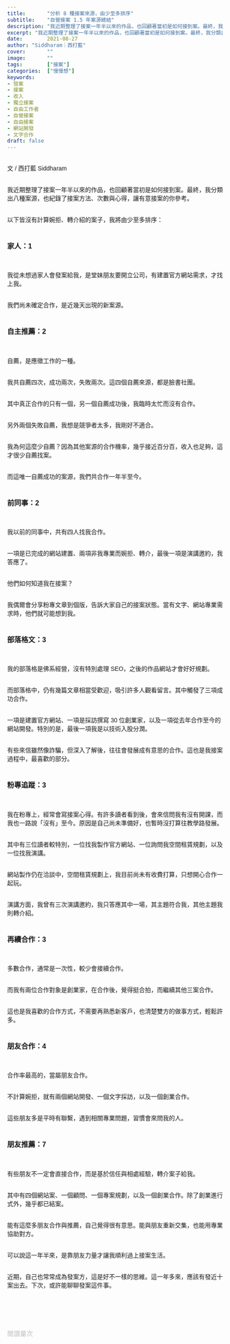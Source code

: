 ```yaml
---
title:       "分析 8 種接案來源，由少至多排序"
subtitle:    "自營接案 1.5 年案源總結"
description: "我近期整理了接案一年半以來的作品，也回顧著當初是如何接到案。最終，我分類出八種案源，也紀錄了接案方法、次數與心得，讓有意接案的你參考..."
excerpt: "我近期整理了接案一年半以來的作品，也回顧著當初是如何接到案。最終，我分類出八種案源，也紀錄了接案方法、次數與心得，讓有意接案的你參考..."
date:        2021-08-27
author: "Siddharam｜西打藍"
cover:       ""
image:       ""
tags:        ["接案"]
categories:  ["慢慢想"]
keywords:
- 發案
- 接案
- 收入
- 獨立接案
- 自由工作者
- 自營接案
- 自由接案
- 網站開發
- 文字合作
draft: false
---
```


<article style="font-family: 'Noto Sans TC', '微軟正黑體', sans-serif; font-weight: 300;">

<br>文 / 西打藍 Siddharam<br><br>

我近期整理了接案一年半以來的作品，也回顧著當初是如何接到案。最終，我分類出八種案源，也紀錄了接案方法、次數與心得，讓有意接案的你參考。<br><br>

以下皆沒有計算婉拒、轉介紹的案子，我將由少至多排序：<br><br>


<h3 class="article-h1-color">家人：1</h3><br>

我從未想過家人會發案給我，是堂妹朋友要開立公司，有建置官方網站需求，才找上我。<br><br>

我們尚未確定合作，是近幾天出現的新案源。<br><br>



<h3 class="article-h1-color">自主推薦：2</h3><br>

自薦，是應徵工作的一種。<br><br>

我共自薦四次，成功兩次，失敗兩次。這四個自薦來源，都是臉書社團。<br><br>

其中真正合作的只有一個，另一個自薦成功後，我臨時太忙而沒有合作。<br><br>

另外兩個失敗自薦，我想是競爭者太多，我剛好不適合。<br><br>

我為何這麼少自薦？因為其他案源的合作機率，幾乎接近百分百，收入也足夠，這才很少自薦找案。<br><br>

而這唯一自薦成功的案源，我們共合作一年半至今。<br><br>


<h3 class="article-h1-color">前同事：2</h3><br>

我以前的同事中，共有四人找我合作。<br><br>

一項是已完成的網站建置、兩項非我專業而婉拒、轉介，最後一項是演講邀約，我答應了。<br><br>

他們如何知道我在接案？<br><br>

我偶爾會分享粉專文章到個版，告訴大家自己的接案狀態。當有文字、網站專業需求時，他們就可能想到我。<br><br>


<h3 class="article-h1-color">部落格文：3</h3><br>

我的部落格是佛系經營，沒有特別處理 SEO，之後的作品網站才會好好規劃。<br><br>

而部落格中，仍有幾篇文章相當受歡迎，吸引許多人觀看留言。其中觸發了三項成功合作。<br><br>

一項是建置官方網站、一項是採訪撰寫 30 位創業家，以及一項從去年合作至今的網站開發。特別的是，最後一項我是以技術入股分潤。<br><br>

有些來信雖然像詐騙，但深入了解後，往往會發展成有意思的合作。這也是我接案過程中，最喜歡的部分。<br><br>


<h3 class="article-h1-color">粉專追蹤：3</h3><br>

我在粉專上，經常會寫接案心得。有許多讀者看到後，會來信問我有沒有開課，而我也一路說「沒有」至今。原因是自己尚未準備好，也暫時沒打算往教學路發展。<br><br>

其中有三位讀者較特別，一位找我製作官方網站、一位詢問我空間租賃規劃，以及一位找我演講。<br><br>

網站製作仍在洽談中，空間租賃規劃上，我目前尚未有收費打算，只想開心合作一起玩。<br><br>

演講方面，我曾有三次演講邀約，我只答應其中一場，其主題符合我，其他主題我則轉介紹。<br><br>



<h3 class="article-h1-color">再續合作：3</h3><br>

多數合作，通常是一次性，較少會接續合作。<br><br>

而我有兩位合作對象是創業家，在合作後，覺得挺合拍，而繼續其他三案合作。<br><br>

這也是我喜歡的合作方式，不需要再熟悉新客戶，也清楚雙方的做事方式，輕鬆許多。<br><br>


<h3 class="article-h1-color">朋友合作：4</h3><br>

合作率最高的，當屬朋友合作。<br><br>

不計算婉拒，就有兩個網站開發、一個文字採訪，以及一個創業合作。<br><br>

這些朋友多是平時有聯繫，遇到相關專業問題，習慣會來問我的人。<br><br>


<h3 class="article-h1-color">朋友推薦：7</h3><br>

有些朋友不一定會直接合作，而是基於信任與相處經驗，轉介案子給我。<br><br>

其中有四個網站案、一個顧問、一個專案規劃，以及一個創業合作。除了創業進行式外，幾乎都已結案。<br><br>

能有這麼多朋友合作與推薦，自己覺得很有意思。能與朋友重新交集，也能用專業協助對方。<br><br>

可以說這一年半來，是靠朋友力量才讓我順利過上接案生活。<br><br>

近期，自己也常常成為發案方，這是好不一樣的思維。這一年多來，應該有發近十案出去。下次，或許能聊聊發案這件事。<br><br>



<br><br><br>

</article>

<div style="color: #bfbfbf; font-size: 15px;" id="busuanzi_container_page_pv">
  閱讀量<span id="busuanzi_value_page_pv"></span>次
</div>

<script src="../../js/post.js"></script>




